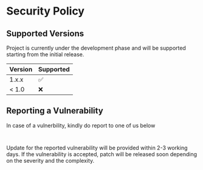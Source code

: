 # Security Policy

## Supported Versions

Project is currently under the development phase and will be supported starting from the initial release.

| Version | Supported          |
| ------- | ------------------ |
| 1.x.x   | :white_check_mark: |
| < 1.0   | :x:                |


## Reporting a Vulnerability

In case of a vulnerbility, kindly do report to one of us below 

```


```

Update for the reported vulnerability will be provided within 2-3 working days. If the vulnerability is accepted, patch will be released soon depending on the severity and the complexity. 
